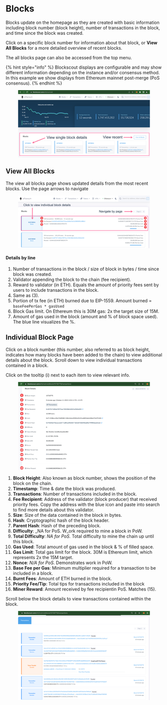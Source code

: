 # Blocks

Blocks update on the homepage as they are created with basic information including block number (block height), number of transactions in the block, and time since the block was created.&#x20;

Click on a specific block number for information about that block, or **View All Blocks** for a more detailed overview of recent blocks.&#x20;

The all blocks page can also be accessed from the top menu.

{% hint style="info" %}
Blockscout displays are configurable and may show different information depending on the instance and/or consensus method. In this example we show displays from Ethereum mainnet post-merge (PoS consensus).
{% endhint %}

<figure><img src="../../.gitbook/assets/blocks-1.png" alt=""><figcaption></figcaption></figure>

## View All Blocks

The view all blocks page shows updated details from the most recent blocks. Use the page arrows to navigate&#x20;

<figure><img src="../../.gitbook/assets/block-2.png" alt=""><figcaption></figcaption></figure>

#### Details by line

1. Number of transactions in the block / size of block in bytes / time since block was created.
2. Validator appending the block to the chain (fee recipient).
3. Reward to validator (in ETH). Equals the amount of priority fees sent by users to include transactions in the block.
4. Same as (3).
5. Portion of tx fee (in ETH) burned due to EIP-1559. Amount burned = `baseFeePerGas * gasUsed`
6. Block Gas limit. On Ethereum this is 30M gas: 2x the target size of 15M.
7. Amount of gas used in the block (amount and % of block space used). The blue line visualizes the %.&#x20;

## Individual Block Page

Click on a block number (this number, also referred to as block height, indicates how many blocks have been added to the chain) to view additional details about the block. Scroll down to view individual transactions contained in a block.

Click on the tooltip (i) next to each item to view relevant info.

<figure><img src="../../.gitbook/assets/block-details.png" alt=""><figcaption></figcaption></figure>

1. **Block Height**: Also known as block number, shows the position of the block on the chain.&#x20;
2. **Timestamp**: Time & date the block was produced.
3. **Transactions**: Number of transactions included in the block.
4. **Fee Recipient**: Address of the validator (block producer) that received priority fees. Copy the address with the blue icon and paste into search to find more details about this validator.
5. **Size**: Size of the data contained in the block in bytes.
6. **Hash**: Cryptographic hash of the block header.
7. **Parent Hash**: Hash of the preceding block.
8. **Difficulty**: _NA for PoS. W_ork required to mine a block in PoW.
9. **Total Difficulty**: _NA for PoS._ Total difficulty to mine the chain up until this block.
10. **Gas Used**: Total amount of gas used in the block & % of filled space.
11. **Gas Limit**: Total gas limit for the block. 30M is Ethereum limit, which represents 2x the 15M target.
12. **Nonce**: _N/A for PoS_. Demonstrates work in PoW.
13. **Base Fee per Gas**: Minimum multiplier required for a transaction to be included in a block.&#x20;
14. **Burnt Fees**: Amount of ETH burned in the block.
15. **Priority Fee/Tip**: Total tips for transactions included in the block
16. **Miner Reward**: Amount received by fee recipientin PoS. Matches (15).

Scroll below the block details to view transactions contained within the block.

<figure><img src="../../.gitbook/assets/txs.png" alt=""><figcaption></figcaption></figure>



